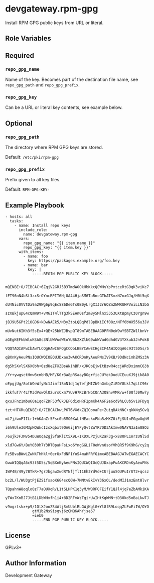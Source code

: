 # devgateway.rpm-gpg

Install RPM GPG public keys from URL or literal.

Role Variables
--------------

## Required

### `repo_gpg_name`

Name of the key. Becomes part of the destination file name, see `repo_gpg_path` and `repo_gpg_prefix`.

### `repo_gpg_key`

Can be a URL or literal key contents, see example below.

## Optional

### `repo_gpg_path`

The directory where RPM GPG keys are stored.

Default: `/etc/pki/rpm-gpg`

### `repo_gpg_prefix`

Prefix given to all key files.

Default: `RPM-GPG-KEY-`

Example Playbook
----------------

    - hosts: all
      tasks:
        - name: Install repo keys
          include_role:
            name: devgateway.rpm-gpg
          vars:
            repo_gpg_name: "{{ item.name }}"
            repo_gpg_key: "{{ item.key }}"
          with_items:
            - name: foo
              key: https://packages.example.org/foo.key
            - name: bar
              key: |
                -----BEGIN PGP PUBLIC KEY BLOCK-----
                
                mQENBE+O/7IBCAC+6ZqjV2GRJ5B3TmdWOOkHbKkcQCWHyYpPxtceRtG9qK3viKc7
                fFT96nN4bSt3zxSrOYncRPIT6NjUA44HjaSM6TaRncGThATSmzN7nxGJq/H0t5qX
                dU4Nic0VVtDa9a29Wg6p9qEcS86De6Ts0B0yLrgXIJ2r6QZm2WMRUHPVniLLN3bG
                szXBkjupG4cQmW9Y+vM6IT4lTTg3kSEAn0sf2m8y5Mlnx5353UXtBpmyCz0rgn9w
                jBJ9U5GPt21OGD6+kDwNAEk5/N3yZtoLQBqPdlBpBKiICfO8z/NTf0bWX556u3JV
                mUvNut6IKh3f5sEx4+QE+25bWZJBvpQT89mTABEBAAG0PFN0eW9wYSBTZW1lbnVr
                aGEgKEFkbWluKSA8c3NlbWVudWtoYUBkZXZlbG9wbWVudGdhdGV3YXkub3JnPokB
                VQQTAQIAPwIbAwYLCQgHAwIGFQgCCQoLBBYCAwECHgECF4AWIQQqA6c93t5D5s/5
                qBXnKyAeuPNsIQUCWQIOEQUJDxao3wAKCRDnKyAeuPNsIV9KB/9DdNcimhZMSz3A
                dg5h5XvlSX6X0bh+0zdUeZFXZBsWNihBP/xJKObEjwItBzwR4ccjWRdDximmC63b
                /Yr+ywgsctHnw8cmbHB/MF/K0r3a8pRSaayBOgrficJUYekDuoUCEuuXJ9jik8A0
                oEpgjUg/8otWOeWfyNc1Jimf1SmN1dj1q7efjMIZb9nGmbgZiEDY8Lkl7qLtC96r
                ikkfuT7r4LTM3dVowQlO2ursCxm7YUvH7KzBrNbCOnA3O8nvVMR/w+f00fJ0Mw7y
                qxuJFnz1mbu6Oa1qoFZDF53fGkJEF6dioHRF2pmKk4A6F2e6cd9hLCUb5v18FDyq
                tzt+HTXRuQENBE+O/7IBCACkwLP6T6VXdkZQIOooaPe+ZuiqBAkNNC+qkkNg5GvQ
                mL7j/wnPIILr1+hKAnZr5Fsc0b5MO0XwLfHEackxPNa5zMXZ0iFjSU1nEGgwUqhM
                i6h9Ule3GM3pHQWkcIzsXqbxt9OAGijEYFyQvtZuYR7DD3AkImw0NAYN3aIm88Oz
                /6ujkJFJMv54DuWOqa2gjSfaRlIt5X9L+IKDXLPzjuK2aF3g+x880PL1nrzUNlSd
                xld7Gw6Y/BeYO39h7Y3RT0paHFsLxo6YngGGLiF0eWvnOsoYVhQR5f9K9hG/cy2q
                Fz5BvaBWwLZwNkThHkl+0erUxFdNF1YoS4maHFRYGimxABEBAAGJATwEGAECACYC
                GwwWIQQqA6c93t5D5s/5qBXnKyAeuPNsIQUCWQIOcQUJDxapPwAKCRDnKyAeuPNs
                IWP4B/49y7BTkR+7grJbgawXwdRYNfjTlI1Eh3YdVd+CUrjuuSOUPuIrUT2+qcsz
                bz2L/l/WU3gtPjEZS1fsaoK6G4scQGW+7MNtvEkIvY36xOL/dedMIJ1mzEmt8lvr
                TQpahnW8oqlo0zT7aOUXqR/L1tSLHPK1q3yM/WQRFOFEifY1QJl4jq7eZbAMkiKA
                yTWx7KnBJ7JtB1LDbWHxfh1i4+8D2RFmWzTgirUwIHtKgWMN+tD30kd5oBaLkwTJ
                v9ogrtskx+p9/1OtXJooZS4AljSmUUblRLGWjKglG+Yl8fR9LoqqZLFwEiIW/OYO
                gtM1b2Ns9isgvj6zGMQKAhYjse57
                =ieb0
                -----END PGP PUBLIC KEY BLOCK-----

License
-------

GPLv3+

Author Information
------------------

Development Gateway
